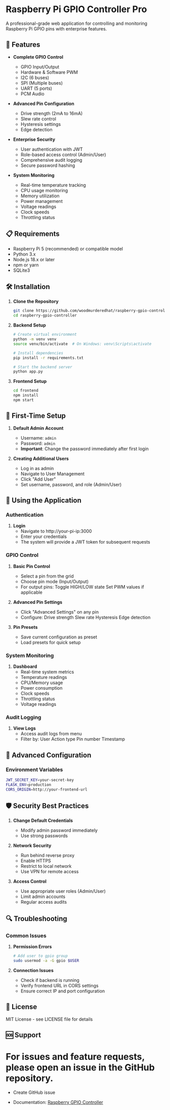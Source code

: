 # Raspberry Pi GPIO Controller Pro

A professional-grade web application for controlling and monitoring Raspberry Pi GPIO pins with enterprise features.

## 🚀 Features

- **Complete GPIO Control**
  - GPIO Input/Output
  - Hardware & Software PWM
  - I2C (6 buses)
  - SPI (Multiple buses)
  - UART (5 ports)
  - PCM Audio

- **Advanced Pin Configuration**
  - Drive strength (2mA to 16mA)
  - Slew rate control
  - Hysteresis settings
  - Edge detection

- **Enterprise Security**
  - User authentication with JWT
  - Role-based access control (Admin/User)
  - Comprehensive audit logging
  - Secure password hashing

- **System Monitoring**
  - Real-time temperature tracking
  - CPU usage monitoring
  - Memory utilization
  - Power management
  - Voltage readings
  - Clock speeds
  - Throttling status

## 📋 Requirements

- Raspberry Pi 5 (recommended) or compatible model
- Python 3.x
- Node.js 18.x or later
- npm or yarn
- SQLite3

## 🛠️ Installation

1. **Clone the Repository**
   ```bash
   git clone https://github.com/woodmurderedhat/raspberry-gpio-controller.git
   cd raspberry-gpio-controller
   ```

2. **Backend Setup**
   ```bash
   # Create virtual environment
   python -m venv venv
   source venv/bin/activate  # On Windows: venv\Scripts\activate
   
   # Install dependencies
   pip install -r requirements.txt
   
   # Start the backend server
   python app.py
   ```

3. **Frontend Setup**
   ```bash
   cd frontend
   npm install
   npm start
   ```

## 🔐 First-Time Setup

1. **Default Admin Account**
   - Username: `admin`
   - Password: `admin`
   - **Important**: Change the password immediately after first login

2. **Creating Additional Users**
   - Log in as admin
   - Navigate to User Management
   - Click "Add User"
   - Set username, password, and role (Admin/User)

## 📱 Using the Application

### Authentication

1. **Login**
   - Navigate to http://your-pi-ip:3000
   - Enter your credentials
   - The system will provide a JWT token for subsequent requests

### GPIO Control

1. **Basic Pin Control**
   - Select a pin from the grid
   - Choose pin mode (Input/Output)
   - For output pins:
     Toggle HIGH/LOW state
     Set PWM values if applicable

2. **Advanced Pin Settings**
   - Click "Advanced Settings" on any pin
   - Configure:
     Drive strength
     Slew rate
     Hysteresis
     Edge detection

3. **Pin Presets**
   - Save current configuration as preset
   - Load presets for quick setup

### System Monitoring

1. **Dashboard**
   - Real-time system metrics
   - Temperature readings
   - CPU/Memory usage
   - Power consumption
   - Clock speeds
   - Throttling status
   - Voltage readings

### Audit Logging

1. **View Logs**
   - Access audit logs from menu
   - Filter by:
     User
     Action type
     Pin number
     Timestamp

## 🔧 Advanced Configuration

### Environment Variables
```bash
JWT_SECRET_KEY=your-secret-key
FLASK_ENV=production
CORS_ORIGIN=http://your-frontend-url
```

## 🛡️ Security Best Practices

1. **Change Default Credentials**
   - Modify admin password immediately
   - Use strong passwords

2. **Network Security**
   - Run behind reverse proxy
   - Enable HTTPS
   - Restrict to local network
   - Use VPN for remote access

3. **Access Control**
   - Use appropriate user roles (Admin/User)
   - Limit admin accounts
   - Regular access audits

## 🔍 Troubleshooting

### Common Issues

1. **Permission Errors**
   ```bash
   # Add user to gpio group
   sudo usermod -a -G gpio $USER
   ```

2. **Connection Issues**
   - Check if backend is running
   - Verify frontend URL in CORS settings
   - Ensure correct IP and port configuration

## 📄 License

MIT License - see LICENSE file for details

## 🆘 Support

For issues and feature requests, please open an issue in the GitHub repository.
=======
- Create GitHub issue

- Documentation: [Raspberry GPIO Controller](https://woodmurderedhat.github.io/raspberry-gpio-controller/)
